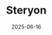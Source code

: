 ---  
layout: startup_page  
title: "Steryon"  
id: "steryon.com"  
permalink: "/steryonsteryon.com06162025/"  
website: "https://www.steryon.com/"  
funding_round: "Seed"  
funding_amount: "€1M"  
investors: "4Founders Capital, Abac Nest Ventures"  
about: "Steryon offers a platform for industrial organizations to manage cyber risk in a structured way, tailored to complex OT/ICS environments. Their solution integrates continuous visibility, automated regulatory compliance, and remediation based on operational impact into a single, action-oriented interface. The company leverages AI to provide context, prioritize threats, and transform data into actionable intelligence."  
markets: "Industrial Cybersecurity, AI, OT, ICS, IoT, Risk Management, and Critical infrastructure"  
hq: "Barcelona, Spain"  
founded_year: "2024"  
linkedin: "https://www.linkedin.com/company/steryon"  
twitter: ""  
instagram: ""  
facebook: ""  
crunchbase: "https://www.crunchbase.com/organization/steryon"  
pitchbook: ""  

date_display: "16-Jun-2025"  
date: "2025-06-16"

# SEO Optimization  
meta_title: "Steryon - Seed Funding (€1M)"  
meta_description: "Steryon, Steryon offers a platform for industrial organizations to manage cyber risk in a structured way, tailored to complex OT/ICS environments. Their soluti..."  
meta_keywords: "Steryon, Industrial Cybersecurity, AI, OT, ICS, IoT, Risk Management, and Critical infrastructure, Seed funding"  
canonical_url: "https://startup.projectstartups.com/steryonsteryon.com06162025/"  
---